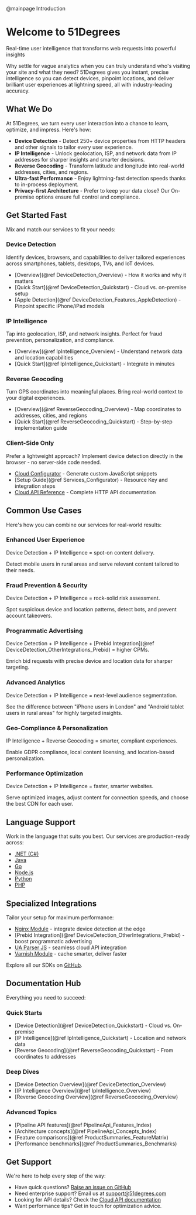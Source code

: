 @mainpage Introduction

# Welcome to 51Degrees

Real-time user intelligence that transforms web requests into powerful insights

Why settle for vague analytics when you can truly understand who's visiting your site and what they need? 51Degrees gives you instant, precise intelligence so you can detect devices, pinpoint locations, and deliver brilliant user experiences at lightning speed, all with industry-leading accuracy.

## What We Do

At 51Degrees, we turn every user interaction into a chance to learn, optimize, and impress. Here's how:

- **Device Detection** - Detect 250+ device properties from HTTP headers and other signals to tailor every user experience.
- **IP Intelligence** - Unlock geolocation, ISP, and network data from IP addresses for sharper insights and smarter decisions.
- **Reverse Geocoding** - Transform latitude and longitude into real-world addresses, cities, and regions.
- **Ultra-fast Performance** - Enjoy lightning-fast detection speeds thanks to in-process deployment.
- **Privacy-first Architecture** - Prefer to keep your data close? Our On-premise options ensure full control and compliance.

## Get Started Fast

Mix and match our services to fit your needs:

### Device Detection

Identify devices, browsers, and capabilities to deliver tailored experiences across smartphones, tablets, desktops, TVs, and IoT devices.

- [Overview](@ref DeviceDetection_Overview) - How it works and why it matters
- [Quick Start](@ref DeviceDetection_Quickstart) - Cloud vs. on-premise setup
- [Apple Detection](@ref DeviceDetection_Features_AppleDetection) - Pinpoint specific iPhone/iPad models

### IP Intelligence

Tap into geolocation, ISP, and network insights. Perfect for fraud prevention, personalization, and compliance.

- [Overview](@ref IpIntelligence_Overview) - Understand network data and location capabilities
- [Quick Start](@ref IpIntelligence_Quickstart) - Integrate in minutes

### Reverse Geocoding

Turn GPS coordinates into meaningful places. Bring real-world context to your digital experiences.

- [Overview](@ref ReverseGeocoding_Overview) - Map coordinates to addresses, cities, and regions
- [Quick Start](@ref ReverseGeocoding_Quickstart) - Step-by-step implementation guide

### Client-Side Only

Prefer a lightweight approach? Implement device detection directly in the browser - no server-side code needed.

- [Cloud Configurator](https://configure.51degrees.com/) - Generate custom JavaScript snippets
- [Setup Guide](@ref Services_Configurator) - Resource Key and integration steps
- [Cloud API Reference](https://cloud.51degrees.com/api-docs/index.html) - Complete HTTP API documentation

## Common Use Cases

Here's how you can combine our services for real-world results:

### Enhanced User Experience

Device Detection + IP Intelligence = spot-on content delivery.

Detect mobile users in rural areas and serve relevant content tailored to their needs.

### Fraud Prevention & Security

Device Detection + IP Intelligence = rock-solid risk assessment.

Spot suspicious device and location patterns, detect bots, and prevent account takeovers.

### Programmatic Advertising

Device Detection + IP Intelligence + [Prebid Integration](@ref DeviceDetection_OtherIntegrations_Prebid) = higher CPMs.

Enrich bid requests with precise device and location data for sharper targeting.

### Advanced Analytics

Device Detection + IP Intelligence = next-level audience segmentation.

See the difference between "iPhone users in London" and "Android tablet users in rural areas" for highly targeted insights.

### Geo-Compliance & Personalization

IP Intelligence + Reverse Geocoding = smarter, compliant experiences.

Enable GDPR compliance, local content licensing, and location-based personalization.

### Performance Optimization

Device Detection + IP Intelligence = faster, smarter websites.

Serve optimized images, adjust content for connection speeds, and choose the best CDN for each user.

## Language Support

Work in the language that suits you best. Our services are production-ready across:

- [.NET (C#)](https://github.com/51Degrees/device-detection-dotnet)
- [Java](https://github.com/51Degrees/device-detection-java)
- [Go](https://github.com/51Degrees/device-detection-go)
- [Node.js](https://github.com/51Degrees/device-detection-node)
- [Python](https://github.com/51Degrees/device-detection-python)
- [PHP](https://github.com/51Degrees/device-detection-php)

## Specialized Integrations

Tailor your setup for maximum performance:

- [Nginx Module](https://github.com/51Degrees/device-detection-nginx) - integrate device detection at the edge
- [Prebid Integration](@ref DeviceDetection_OtherIntegrations_Prebid) - boost programmatic advertising
- [UA Parser JS](https://github.com/51Degrees/ua-parser-js) - seamless cloud API integration
- [Varnish Module](https://github.com/51Degrees/device-detection-varnish) - cache smarter, deliver faster

Explore all our SDKs on [GitHub](https://github.com/51Degrees/).

## Documentation Hub

Everything you need to succeed:

### Quick Starts

- [Device Detection](@ref DeviceDetection_Quickstart) - Cloud vs. On-premise
- [IP Intelligence](@ref IpIntelligence_Quickstart) - Location and network data
- [Reverse Geocoding](@ref ReverseGeocoding_Quickstart) - From coordinates to addresses

### Deep Dives

- [Device Detection Overview](@ref DeviceDetection_Overview)
- [IP Intelligence Overview](@ref IpIntelligence_Overview)
- [Reverse Geocoding Overview](@ref ReverseGeocoding_Overview)

### Advanced Topics

- [Pipeline API features](@ref PipelineApi_Features_Index)
- [Architecture concepts](@ref PipelineApi_Concepts_Index)
- [Feature comparisons](@ref ProductSummaries_FeatureMatrix)
- [Performance benchmarks](@ref ProductSummaries_Benchmarks)

## Get Support

We're here to help every step of the way:

- Have quick questions? [Raise an issue on GitHub](https://github.com/51Degrees/)
- Need enterprise support? Email us at [support@51degrees.com](mailto:support@51degrees.com)
- Looking for API details? Check the [Cloud API documentation](https://cloud.51degrees.com/api-docs/index.html)
- Want performance tips? Get in touch for optimization advice.